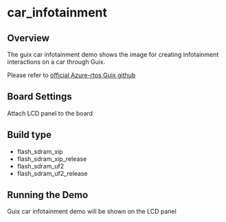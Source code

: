# car_infotainment

## Overview

The guix car infotainment demo shows the image for creating infotainment interactions on a car through Guix.

Please refer to [official Azure-rtos Guix github](https://github.com/azure-rtos/guix/tree/master/samples)

## Board Settings

Attach LCD panel to the board

## Build type

- flash_sdram_xip
- flash_sdram_xip_release
- flash_sdram_uf2
- flash_sdram_uf2_release

## Running the Demo

Guix car infotainment demo will be shown on the LCD panel